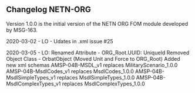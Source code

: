 ## Changelog NETN-ORG

Version 1.0.0 is the initial version of the NETN ORG FOM module developed by MSG-163.

2020-03-02 - LO - Udates in .xml issue #25

2020-03-05 - LO:
Renamed Attribute - ORG_Root.UUID: UniqueId
Removed Object Class - OrbatObject (Moved Unit and Force to ORG_Root)
Added new xml schemas
    AMSP-04B-MSDL_v1 replaces MilitaryScenario_1.0.0
    AMSP-04B-MsdlCodes_v1 replaces MsdlCodes_1.0.0
    AMSP-04B-MsdlSimpleTypes_v1 replaces MsdlSimpleTypes_1.0.0
    AMSP-04B-MsdlComplexTypes_v1 replaces MsdlComplexTypes_1.0.0